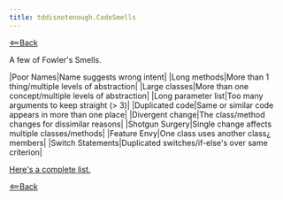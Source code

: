 ```yaml
---
title: tddisnotenough.CodeSmells
---
```

[<==Back](TddIsNotEnough#CodeSmells)

A few of Fowler's Smells.

|Poor Names|Name suggests wrong intent|
|Long methods|More than 1 thing/multiple levels of abstraction|
|Large classes|More than one concept/multiple levels of abstraction|
|Long parameter list|Too many arguments to keep straight (> 3)|
|Duplicated code|Same or similar code appears in more than one place|
|Divergent change|The class/method changes for dissimilar reasons|
|Shotgun Surgery|Single change affects multiple classes/methods|
|Feature Envy|One class uses another class¿ members|
|Switch Statements|Duplicated switches/if-else's over same criterion|

[Here's a complete list.](http://c2.com/cgi/wiki?CodeSmell)

[<==Back](TddIsNotEnough#CodeSmells)
